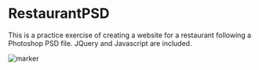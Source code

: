 # RestaurantPSD
This is a practice exercise of creating a website for a restaurant following a Photoshop PSD file. JQuery and Javascript are included.

![marker](https://user-images.githubusercontent.com/29299901/27026816-e5d8c652-4f13-11e7-8d33-cdb8db2ae6a8.png)
